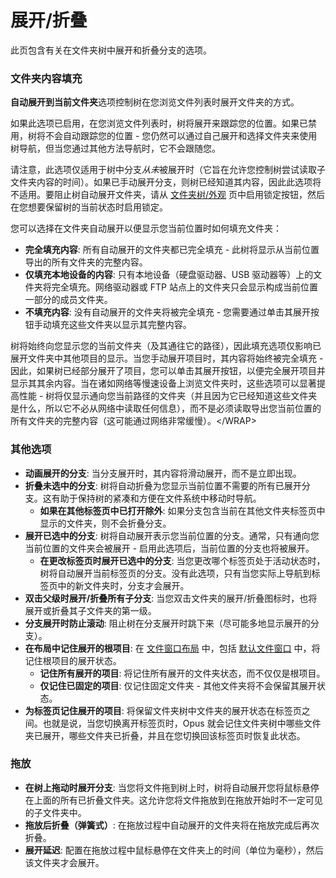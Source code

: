 # 展开/折叠

此页包含有关在文件夹树中展开和折叠分支的选项。

### 文件夹内容填充

**自动展开到当前文件夹**选项控制树在您浏览文件列表时展开文件夹的方式。

如果此选项已启用，在您浏览文件列表时，树将展开来跟踪您的位置。如果已禁用，树将不会自动跟踪您的位置 - 您仍然可以通过自己展开和选择文件夹来使用树导航，但当您通过其他方法导航时，它不会跟随您。

请注意，此选项仅适用于树中分支*从未*被展开时（它旨在允许您控制树尝试读取子文件夹内容的时间）。如果已手动展开分支，则树已经知道其内容，因此此选项将不适用。要阻止树自动展开文件夹，请从 [文件夹树/外观](appearance.zh.md) 页中启用锁定按钮，然后在您想要保留树的当前状态时启用锁定。

您可以选择在文件夹自动展开以便显示您当前位置时如何填充文件夹：

- **完全填充内容**: 所有自动展开的文件夹都已完全填充 - 此树将显示从当前位置导出的所有文件夹的完整内容。
- **仅填充本地设备的内容**: 只有本地设备（硬盘驱动器、USB 驱动器等）上的文件夹将完全填充。网络驱动器或 FTP 站点上的文件夹只会显示构成当前位置一部分的成员文件夹。
- **不填充内容**: 没有自动展开的文件夹将被完全填充 - 您需要通过单击其展开按钮手动填充这些文件夹以显示其完整内容。

树将始终向您显示您的当前文件夹（及其通往它的路径），因此填充选项仅影响已展开文件夹中其他项目的显示。当您手动展开项目时，其内容将始终被完全填充 - 因此，如果树已经部分展开了项目，您可以单击其展开按钮，以便完全展开项目并显示其其余内容。当在诸如网络等慢速设备上浏览文件夹时，这些选项可以显著提高性能 - 树将仅显示通向您当前路径的文件夹（并且因为它已经知道这些文件夹是什么，所以它不必从网络中读取任何信息），而不是必须读取导出您当前位置的所有文件夹的完整内容（这可能通过网络非常缓慢）。\</WRAP\>

### 其他选项

- **动画展开的分支**: 当分支展开时，其内容将滑动展开，而不是立即出现。
- **折叠未选中的分支**: 树将自动折叠为您显示当前位置不需要的所有已展开分支。这有助于保持树的紧凑和方便在文件系统中移动时导航。
  - **如果在其他标签页中已打开除外**: 如果分支包含当前在其他文件夹标签页中显示的文件夹，则不会折叠分支。
- **展开已选中的分支**: 树将自动展开表示您当前位置的分支。通常，只有通向您当前位置的文件夹会被展开 - 启用此选项后，当前位置的分支也将被展开。
  - **在更改标签页时展开已选中的分支**: 当您更改哪个标签页处于活动状态时，树将自动展开当前标签页的分支。没有此选项，只有当您实际上导航到标签页中的新文件夹时，分支才会展开。
- **双击父级时展开/折叠所有子分支**: 当您双击文件夹的展开/折叠图标时，也将展开或折叠其子文件夹的第一级。
- **分支展开时防止滚动**: 阻止树在分支展开时跳下来（尽可能多地显示展开的分支）。
- **在布局中记住展开的根项目**: 在 [文件窗口布局](/Manual/basic_concepts/the_lister/layouts/README.zh.md) 中，包括 [默认文件窗口](/Manual/basic_concepts/the_lister/the_default_lister.zh.md) 中，将记住根项目的展开状态。
  - **记住所有展开的项目**: 将记住所有展开的文件夹状态，而不仅仅是根项目。
  - **仅记住已固定的项目**: 仅记住固定文件夹 - 其他文件夹将不会保留其展开状态。
- **为标签页记住展开的项目**: 将保留文件夹树中文件夹的展开状态在标签页之间。也就是说，当您切换离开标签页时，Opus 就会记住文件夹树中哪些文件夹已展开，哪些文件夹已折叠，并且在您切换回该标签页时恢复此状态。

### 拖放

- **在树上拖动时展开分支**: 当您将文件拖到树上时，树将自动展开您将鼠标悬停在上面的所有已折叠文件夹。这允许您将文件拖放到在拖放开始时不一定可见的子文件夹中。
- **拖放后折叠（弹簧式）**: 在拖放过程中自动展开的文件夹将在拖放完成后再次折叠。
- **展开延迟**: 配置在拖放过程中鼠标悬停在文件夹上的时间（单位为毫秒），然后该文件夹才会展开。